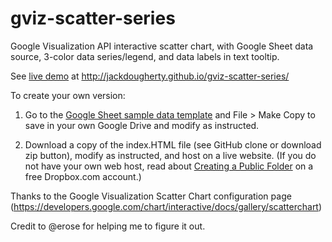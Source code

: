 gviz-scatter-series
===================

Google Visualization API interactive scatter chart, with Google Sheet data source, 3-color data series/legend, and data labels in text tooltip.

See <a href="http://jackdougherty.github.io/gviz-scatter-series/"> live demo</a> at http://jackdougherty.github.io/gviz-scatter-series/

To create your own version:

1) Go to the <a href="https://docs.google.com/spreadsheet/ccc?key=0AtmGKybdRLlZdHBvSGxIdEJoc1YxNUxtTThGbU9Qcnc&usp=sharing">Google Sheet sample data template</a> and File > Make Copy to save in your own Google Drive and modify as instructed.

2) Download a copy of the index.HTML file (see GitHub clone or download zip button), modify as instructed, and host on a live website. (If you do not have your own web host, read about <a href="https://www.dropbox.com/help/16/en">Creating a Public Folder</a> on a free Dropbox.com account.)

Thanks to the Google Visualization Scatter Chart configuration page (https://developers.google.com/chart/interactive/docs/gallery/scatterchart)

Credit to @erose for helping me to figure it out.

